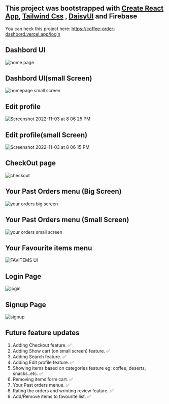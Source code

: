 ## This project was bootstrapped with [Create React App](https://github.com/facebook/create-react-app), [Tailwind Css](https://github.com/tailwindlabs/tailwindcss) , [DaisyUI](https://github.com/saadeghi/daisyui) and Firebase

You can heck this project here: https://coffee-order-dashbord.vercel.app/login



## Dashbord UI
![home page](https://user-images.githubusercontent.com/113718239/200560159-ccf1f2cd-967d-40ec-9a2e-0880f162d2b5.png)


## Dashbord UI(small Screen)
![homepage small screen](https://user-images.githubusercontent.com/113718239/200560121-6d6570dc-bf0b-47be-b15f-f1938b877470.png)

## Edit profile
![Screenshot 2022-11-03 at 8 06 25 PM](https://user-images.githubusercontent.com/113718239/199750879-5f3f6d74-6dfb-461e-8eca-4f42fbe187eb.png)

## Edit profile(small Screen)
![Screenshot 2022-11-03 at 8 06 15 PM](https://user-images.githubusercontent.com/113718239/199750896-97c6cdbf-b848-4afd-8f3c-bca0617d90bd.png)

## CheckOut page
![checkout](https://user-images.githubusercontent.com/113718239/200158299-f112843b-6168-4421-94e5-54b7be1353a1.png)

## Your Past Orders menu (Big Screen)
![your orders big screen](https://user-images.githubusercontent.com/113718239/200382630-9432ced1-4a49-4a9a-ac96-be1aa345ddf7.png)

## Your Past Orders menu (Small Screen)
![your orders small screen](https://user-images.githubusercontent.com/113718239/200382653-b1f7320a-8044-42e8-97cc-679ac8732e0d.png)

## Your Favourite items menu
![FAVITEMS UI](https://user-images.githubusercontent.com/113718239/200842206-e0632945-ed9e-46e1-8eb3-bc5add20b282.png)

## Login Page
![login](https://user-images.githubusercontent.com/113718239/198250410-cc9441b1-bfd3-4b61-9924-94f305a3419c.png)

## Signup Page
![signup](https://user-images.githubusercontent.com/113718239/198250470-545339df-d139-41af-861e-c0fdac1f07e7.png)

## Future feature updates
1. Adding Checkout feature. &#9989;
2. Adding Show cart (on small screen) feature. &#9989;
3. Adding Search feature. &#9989;
4. Adding Edit profile feature. &#9989;
5. Showing items based on categories feature eg: coffee, deserts, snacks..etc. &#9989;
6. Removing items form cart. &#9989;
7. Your Past orders menue. &#9989;
8. Rating the orders and wrinting review feature. &#9989;
9. Add/Remove items to favourite list. &#9989;
